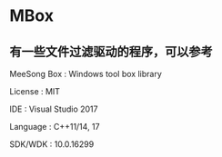 # MBox

## 有一些文件过滤驱动的程序，可以参考

MeeSong Box : Windows tool box library

License : MIT

IDE : Visual Studio 2017

Language : C++11/14, 17

SDK/WDK : 10.0.16299
